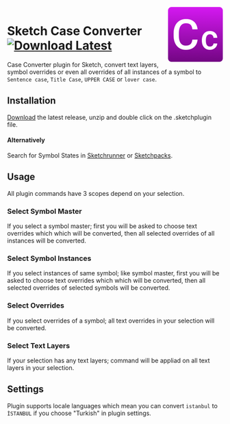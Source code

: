 <img src="https://github.com/ozgurgunes/Sketch-Case-Converter/blob/master/assets/icon.png?raw=true" alt="Sketch Case Converter" width="128" align="right" />

# Sketch Case Converter &nbsp; [![Download Latest](https://img.shields.io/github/release/ozgurgunes/Sketch-Case-Converter.svg?label=Download)](https://github.com/ozgurgunes/Sketch-Case-Converter/releases/latest/download/case-converter.sketchplugin.zip)

Case Converter plugin for Sketch, convert text layers, symbol overrides or even all overrides of all instances of a symbol to `Sentence case`, `Title Case`, `UPPER CASE` or `lover case`.

## Installation

[Download][] the latest release, unzip and double click on the .sketchplugin file.

[Download]: https://github.com/ozgurgunes/Sketch-Case-Converter/releases/latest/download/case-converter.sketchplugin.zip

#### Alternatively

Search for Symbol States in [Sketchrunner](http://sketchrunner.com/) or [Sketchpacks](https://sketchpacks.com/).

## Usage

All plugin commands have 3 scopes depend on your selection.

### Select Symbol Master

If you select a symbol master; first you will be asked to choose text overrides which which will be converted, then all selected overrides of all instances will be converted.

### Select Symbol Instances

If you select instances of same symbol; like symbol master, first you will be asked to choose text overrides which which will be converted, then all selected overrides of selected symbols will be converted.

### Select Overrides

If you select overrides of a symbol; all text overrides in your selection will be converted.

### Select Text Layers

If your selection has any text layers; command will be appliad on all text layers in your selection.

## Settings

Plugin supports locale languages which mean you can convert `istanbul` to `İSTANBUL` if you choose "Turkish" in plugin settings.

